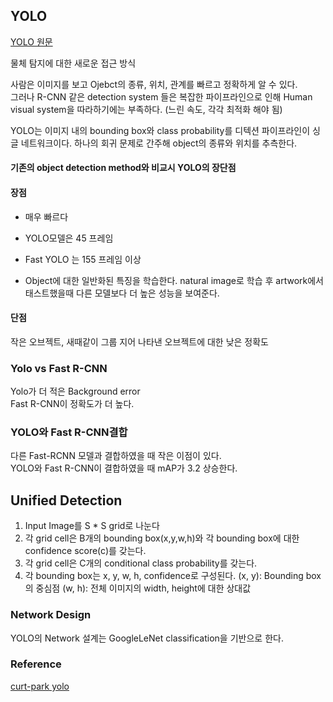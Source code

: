 ## YOLO

[YOLO 원문](https://arxiv.org/abs/1506.02640)

물체 탐지에 대한 새로운 접근 방식

사람은 이미지를 보고 Ojebct의 종류, 위치, 관계를 빠르고 정확하게 알 수 있다.  
그러나 R-CNN 같은 detection system 들은 복잡한 파이프라인으로 인해 Human visual system을 따라하기에는 부족하다. (느린 속도, 각각 최적화 해야 됨)  

YOLO는 이미지 내의 bounding box와 class probability를 
디텍션 파이프라인이 싱글 네트워크이다. 하나의 회귀 문제로 간주해 object의 종류와 위치를 추측한다.   



#### 기존의 object detection method와 비교시 YOLO의 장단점  

#### 장점 
- 매우 빠르다 
- YOLO모델은 45 프레임
- Fast YOLO 는 155 프레임 이상

- Object에 대한 일반화된 특징을 학습한다. natural image로 학습 후 artwork에서 태스트했을때 다른 모델보다 더 높은 성능을 보여준다.

#### 단점 
작은 오브젝트, 새때같이 그룹 지어 나타낸 오브젝트에 대한 낮은 정확도



### Yolo vs Fast R-CNN

Yolo가 더 적은 Background error   
Fast R-CNN이 정확도가 더 높다.   

### YOLO와 Fast R-CNN결합

다른 Fast-RCNN 모델과 결합하였을 때 작은 이점이 있다.  
YOLO와 Fast R-CNN이 결합하였을 때 mAP가 3.2 상승한다.  

## Unified Detection

1. Input Image를 S * S grid로 나눈다
2. 각 grid cell은 B개의 bounding box(x,y,w,h)와 각 bounding box에 대한 confidence score(c)를 갖는다. 
3. 각 grid cell은 C개의 conditional class probability를 갖는다.
4. 각 bounding box는 x, y, w, h, confidence로 구성된다.
   (x, y): Bounding box의 중심점
   (w, h): 전체 이미지의 width, height에 대한 상대값

### Network Design

YOLO의 Network 설계는 GoogleLeNet classification을 기반으로 한다.

### Reference
[curt-park yolo](https://curt-park.github.io/2017-03-26/yolo/)